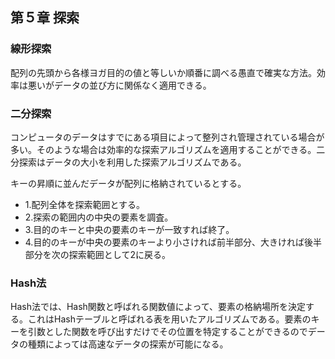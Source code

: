 ## 第５章 探索
### 線形探索
配列の先頭から各様ヨガ目的の値と等しいか順番に調べる愚直で確実な方法。効率は悪いがデータの並び方に関係なく適用できる。

### 二分探索
コンピュータのデータはすでにある項目によって整列され管理されている場合が多い。そのような場合は効率的な探索アルゴリズムを適用することができる。二分探索はデータの大小を利用した探索アルゴリズムである。

キーの昇順に並んだデータが配列に格納されているとする。  
* 1.配列全体を探索範囲とする。  
* 2.探索の範囲内の中央の要素を調査。  
* 3.目的のキーと中央の要素のキーが一致すれば終了。  
* 4.目的のキーが中央の要素のキーより小さければ前半部分、大きければ後半部分を次の探索範囲として2に戻る。  

### Hash法
Hash法では、Hash関数と呼ばれる関数値によって、要素の格納場所を決定する。これはHashテーブルと呼ばれる表を用いたアルゴリズムである。要素のキーを引数とした関数を呼び出すだけでその位置を特定することができるのでデータの種類によっては高速なデータの探索が可能になる。